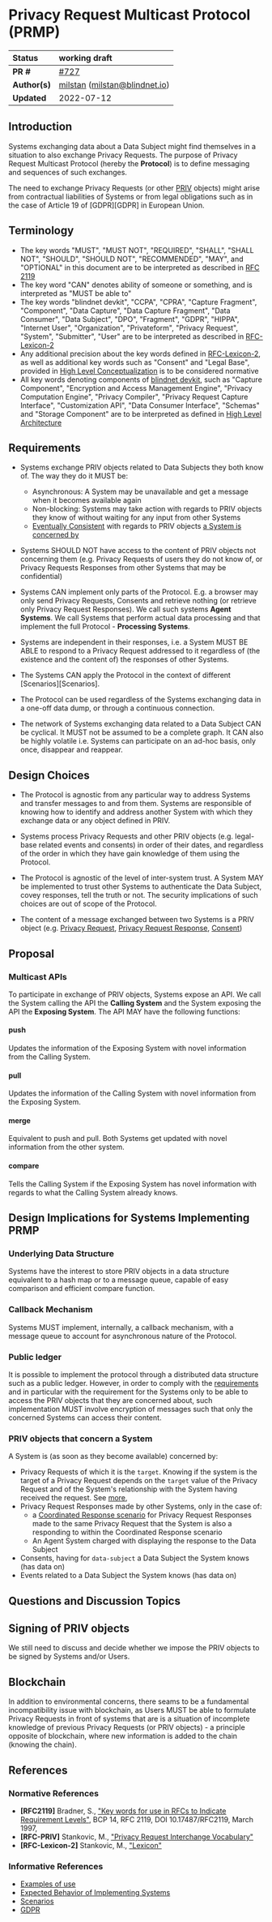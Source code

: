 # Privacy Request Multicast Protocol (PRMP)

| Status        | working draft                                                                              |
| :------------ | :------------------------------------------------------------------------------------- |
| **PR #**      | [#727](https://github.com/blindnet-io/product-management/pull/727)                    |
| **Author(s)** | [milstan](https://github.com/milstan) (milstan@blindnet.io)              |
| **Updated**   | 2022-07-12                                                                             |



## Introduction

Systems exchanging data about a Data Subject might find themselves in a situation to also exchange Privacy Requests.
The purpose of Privacy Request Multicast Protocol (hereby the **Protocol**) is to define messaging and sequences of such exchanges.

The need to exchange Privacy Requests (or other [PRIV](../priv/RFC-PRIV.md) objects) might arise from contractual liabilities of Systems or from legal obligations such as in the case of Article 19 of [GDPR][GDPR] in European Union.

## Terminology

- The key words "MUST", "MUST NOT", "REQUIRED", "SHALL", "SHALL NOT", "SHOULD", "SHOULD NOT", "RECOMMENDED",  "MAY", and "OPTIONAL" in this document are to be interpreted as described in [RFC 2119](https://datatracker.ietf.org/doc/html/rfc2119)
- The key word "CAN" denotes ability of someone or something, and is interpreted as "MUST be able to"
- The key words "blindnet devkit", "CCPA", "CPRA", "Capture Fragment", "Component", "Data Capture", "Data Capture Fragment", "Data Consumer", "Data Subject", "DPO", "Fragment", "GDPR", "HIPPA", "Internet User", "Organization", "Privateform", "Privacy Request", "System", "Submitter", "User" are to be interpreted as described in [RFC-Lexicon-2](../lexicon/RFC-Lexicon-2.md)
- Any additional precision about the key words defined in [RFC-Lexicon-2](../lexicon/RFC-Lexicon-2.md), as well as additional key words such as "Consent" and "Legal Base", provided in [High Level Conceptualization](../high-level-conceptualization/) is to be considered normative
- All key words denoting components of [blindnet devkit](../lexicon/RFC-Lexicon-2.md#blindnet-devkit), such as "Capture Component", "Encryption and Access Management Engine", "Privacy Computation Engine", "Privacy Compiler", "Privacy Request Capture Interface", "Customization API", "Data Consumer Interface", "Schemas" and "Storage Component" are to be interpreted as defined in [High Level Architecture](../high-level-architecture/)

## Requirements

- Systems exchange PRIV objects related to Data Subjects they both know of. The way they do it MUST be:
    - Asynchronous: A System may be unavailable and get a message when it becomes available again
    - Non-blocking: Systems may take action with regards to PRIV objects they know of without waiting for any input from other Systems
    - [Eventually Consistent](https://en.wikipedia.org/wiki/Eventual_consistency) with regards to PRIV objects [a System is concerned by](#priv-objects-that-concern-a-system)

- Systems SHOULD NOT have access to the content of PRIV objects not concerning them (e.g. Privacy Requests of users they do not know of, or Privacy Requests Responses from other Systems that may be confidential)

- Systems CAN implement only parts of the Protocol. E.g. a browser may only send Privacy Requests, Consents and retrieve nothing (or retrieve only Privacy Request Responses). We call such systems **Agent Systems**. We call Systems that perform actual data processing and that implement the full Protocol - **Processing Systems**.

- Systems are independent in their responses, i.e. a System MUST BE ABLE to respond to a Privacy Request addressed to it regardless of (the existence and the content of) the responses of other Systems.

- The Systems CAN apply the Protocol in the context of different [Scenarios][Scenarios].

- The Protocol can be used regardless of the Systems exchanging data in a one-off data dump, or through a continuous connection.

- The network of Systems exchanging data related to a Data Subject CAN be cyclical. It MUST not be assumed to be a complete graph. It CAN also be highly volatile i.e. Systems can participate on an ad-hoc basis, only once, disappear and reappear.

## Design Choices

- The Protocol is agnostic from any particular way to address Systems and transfer messages to and from them. Systems are responsible of knowing how to identify and address another System with which they exchange data or any object defined in PRIV.

- Systems process Privacy Requests and other PRIV objects (e.g. legal-base related events and consents) in order of their dates, and regardless of the order in which they have gain knowledge of them using the Protocol.

- The Protocol is agnostic of the level of inter-system trust. A System MAY be implemented to trust other Systems to authenticate the Data Subject, covey responses, tell the truth or not. The security implications of such choices are out of scope of the Protocol.

- The content of a message exchanged between two Systems is a PRIV object (e.g. [Privacy Request](https://github.com/blindnet-io/product-management/blob/main/refs/schemas/priv/RFC-PRIV.md#privacy-request), [Privacy Request Response](https://github.com/blindnet-io/product-management/blob/main/refs/schemas/priv/RFC-PRIV.md#privacy-request), [Consent](https://github.com/blindnet-io/product-management/blob/main/refs/schemas/priv/RFC-PRIV.md#consent))

## Proposal

### Multicast APIs

To participate in exchange of PRIV objects, Systems expose an API. We call the System calling the API the **Calling System** and the System exposing the API the **Exposing System**. The API MAY have the following functions:

#### push

Updates the information of the Exposing System with novel information from the Calling System.

#### pull

Updates the information of the Calling System with novel information from the Exposing System.

#### merge

Equivalent to push and pull. Both Systems get updated with novel information from the other system.

#### compare

Tells the Calling System if the Exposing System has novel information with regards to what the Calling System already knows.

## Design Implications for Systems Implementing PRMP

### Underlying Data Structure

Systems have the interest to store PRIV objects in a data structure equivalent to a hash map or to a message queue, capable of easy comparison and efficient compare function.

### Callback Mechanism

Systems MUST implement, internally, a callback mechanism, with a message queue to account for asynchronous nature of the Protocol.

### Public ledger

It is possible to implement the protocol through a distributed data structure such as a public ledger. However, in order to comply with the [requirements](#requirements) and in particular with the requirement for the Systems only to be able to access the PRIV objects that they are concerned about, such implementation MUST involve encryption of messages such that only the concerned Systems can access their content.

### PRIV objects that concern a System

A System is (as soon as they become available) concerned by:
- Privacy Requests of which it is the `target`. Knowing if the system is the target of a Privacy Request depends on the `target` value of the Privacy Request and of the System's relationship with the System having received the request. See [more](https://github.com/blindnet-io/product-management/blob/main/refs/schemas/priv/RFC-PRIV.md#targets),
- Privacy Request Responses made by other Systems, only in the case of:
    - a [Coordinated Response scenario](https://github.com/blindnet-io/product-management/blob/main/refs/schemas/priv/scenarios.md#coordinated-response) for Privacy Request Responses made to the same Privacy Request that the System is also a responding to within the Coordinated Response scenario
    - An Agent System charged with displaying the response to the Data Subject
- Consents, having for `data-subject` a Data Subject the System knows (has data on)
- Events related to a Data Subject the System knows (has data on)


## Questions and Discussion Topics

## Signing of PRIV objects

We still need to discuss and decide whether we impose the PRIV objects to be signed by Systems and/or Users.

## Blockchain

In addition to environmental concerns, there seams to be a fundamental incompatibility issue with blockchain, as Users MUST be able to formulate Privacy Requests in front of systems that are is a situation of incomplete knowledge of previous Privacy Requests (or PRIV objects) - a principle opposite of blockchain, where new information is added to the chain (knowing the chain).

## References

### Normative References

- **[RFC2119]**  Bradner, S., ["Key words for use in RFCs to Indicate Requirement Levels"](https://datatracker.ietf.org/doc/html/rfc2119), BCP 14, RFC 2119, DOI 10.17487/RFC2119, March 1997,
- **[RFC-PRIV]** Stankovic, M., ["Privacy Request Interchange Vocabulary"](../priv/RFC-PRIV.md)
- **[RFC-Lexicon-2]** Stankovic, M., ["Lexicon"](../lexicon/RFC-Lexicon-2.md)


### Informative References

- [Examples of use](../priv/examples.md)
- [Expected Behavior of Implementing Systems](../priv/expected-behavior.md)
- [Scenarios](../scenarios.md)
- [GDPR](https://eur-lex.europa.eu/eli/reg/2016/679/oj)
